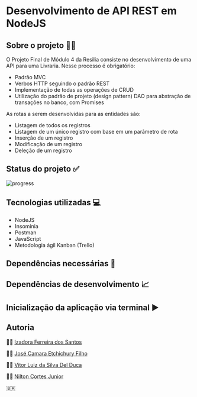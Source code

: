 # Desenvolvimento de API REST em NodeJS
## Sobre o projeto :man_technologist:
O Projeto Final de Módulo 4 da Resilia consiste no desenvolvimento de uma API para uma Livraria. Nesse processo é obrigatório:
- Padrão MVC
- Verbos HTTP seguindo o padrão REST
- Implementação de todas as operações de CRUD
- Utilização do padrão de projeto (design pattern) DAO para abstração de transações no banco, com Promises

As rotas a serem desenvolvidas para as entidades são:
- Listagem de todos os registros
- Listagem de um único registro com base em um parâmetro de rota
- Inserção de um registro
- Modificação de um registro
- Deleção de um registro

## Status do projeto :white_check_mark:
![progress](https://progress-bar.dev/2/ "progresso")

## Tecnologias utilizadas :computer:
- NodeJS
- Insominia
- Postman
- JavaScript
- Metodologia ágil Kanban (Trello)

## Dependências necessárias :page_with_curl:

## Dependências de desenvolvimento :chart_with_upwards_trend:

## Inicialização da aplicação via terminal :arrow_forward:

## Autoria
:woman_technologist: [Izadora Ferreira dos Santos](https://www.linkedin.com/in/izadora-ferreira-dos-santos-0504b2177/)

:man_technologist: [José Camara Etchichury Filho](https://www.linkedin.com/in/jos%C3%A9-camara-etchichury-filho-95190a125/)

:man_technologist: [Vitor Luiz da Silva Del Duca](https://www.linkedin.com/in/vitor-del-duca-gestao-programacao-treinamento/)

:man_technologist: [Nilton Cortes Junior](https://www.linkedin.com/in/niltoncjr/)

🇧🇷

  
